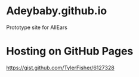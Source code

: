 # Adeybaby.github.io

Prototype site for AllEars

# Hosting on GitHub Pages

https://gist.github.com/TylerFisher/6127328
